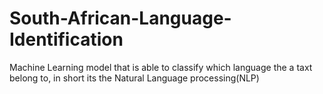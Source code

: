 # South-African-Language-Identification
Machine Learning model that is able to classify which language the a taxt belong to, in short its the Natural Language processing(NLP)
